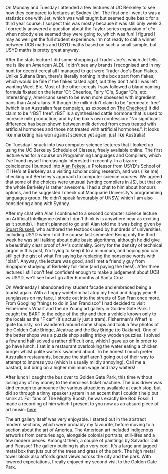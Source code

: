 On Monday and Tuesday I attended a few lectures at UC Berkeley to see how they compared to lectures at Sydney Uni. The first one I went to was a statistics one with Jet, which was well taught but seemed quite basic for a third year course. I suspect this was mostly because it was still only week 3. I correctly answered a question about the Taylor series expansion of e^x when nobody else seemed they were going to, which was fun! I figured I may as well get the full student experience. I'm not ready to call a winner between UCB maths and USYD maths based on such a small sample, but USYD maths is pretty great anyway.

After the stats lecture I did some shopping at Trader Joe's, which Jet tells me is like an American ALDI. I didn't see any brands I recognised and in my hunt for decent cereal all I managed to get were Trader Joe's Bran Flakes. Unlike Sultana Bran, there's literally nothing in the box apart from flakes, which would be fine if the flakes tasted *right*, but they don't and I was left wanting Weet-Bix. Most of the other cereals I saw followed a bland naming formula fixated on the letter 'O': Cheerios, Fairy 'O's, Sugar 'O's, etc. Interestingly, Americans seem to be even more obsessed with ingredient bans than Australians. Although the milk didn't claim to be "permeate-free" (which is an Australian fear campaign, as exposed on [The Checkout][the-checkout]) it did claim to be "rBST free". rBST is a synthesised cattle hormone that is used to increase milk production, and by the box's own confession: "No significant difference has been shown between milk derived from cows treated with artificial hormones and those not treated with artificial hormones.". It looks like marketing has won against science yet again, just like Australia!

On Tuesday I snuck into two computer science lectures that I looked up using the UC Berkeley Schedule of Classes, freely available online. The first lecture was for a course on Programming Languages and Compilers, which I've found myself increasingly interested in recently. In a bizarre coincidence I bumped into [Alan Fekete][fekete], a Professor from USYD's School of IT! He's at Berkeley as a visiting scholar doing research, and was (like me) checking out Berkeley's approach to computer science courses. We agreed that some of the choices were unusual (writing compilers in JS), but that on the whole Berkeley is rather awesome. I had a chat to him about honours options, and he suggested I check out Macquarie University's programming languages group. He didn't speak favourably of UNSW, which I am also considering along with Sydney.

After my chat with Alan I continued to a second computer science lecture on Artificial Intelligence (which I don't think is is anywhere near as exciting as it sounds). I hadn't planned to go until Alan told me it was being given by [Stuart Russell][russell], who authored the textbook used by hundreds of universities, including USYD when I did the course last semester! Being only the third week he was still talking about quite basic algorithms, although he did give a beautifully clear proof of A\*'s optimality. Sorry for the density of technical jargon in this post, I'm trying to keep it to a minumum, and hoping you can still get the gist of what I'm saying by replacing the nonsense words with "blah". Anyway, the lecture was good, and I met a friendly guy from Singapore studying at Berkeley full-time (and paying the fees!). After three lectures I still don't feel confident enough to make a judgement about UCB vs USYD, we'll see how I go after 6 months at Santa Cruz.

On Wednesday I abandoned my student facade and embraced being a tourist again. With a floppy widebrim hat atop my head and daggy year-8 sunglasses on my face, I strode out into the streets of San Fran once more. From Googling "things to do in San Francisco" I had decided to visit Fishermen's Wharf and the de Young art gallery in Golden Gate Park. I caught the BART to the edge of the city and then a vehicle known only to the locals as the "F car" (it's actually just a tram). Fisherman's Wharf is quite touristy, so I wandered around some shops and took a few photos of the Golden Gate Bridge, Alcatraz and the Bay Bridge (to Oakland). One of the better shops was a puzzle shop selling tricky wooden puzzles. I solved a few and half-solved a rather difficult one, which I gave up on in order to go have lunch. I sat in a restaurant overlooking the water eating a chicken burger whilst polite waiters swanned about. To be honest I much prefer Australian restaurants, because the staff aren't going out of their way to attempt to impress you (which is usually mildly annoying). Call me a bastard, but bring on a higher minimum wage and lazy waiters!

After lunch I caught the bus over to Golden Gate Park, this time without losing any of my money to the merciless ticket machine. The bus driver was kind enough to announce the various attractions available at each stop, but did so through a tinny speaker system in an accent that I couldn't help but smirk at. For fans of The Mighty Boosh, he was exactly like Bob Fossil. I made a recording of him which I present to you now as an absurd piece of art music: [here][fossil].

The art gallery itself was very enjoyable. I started out in the abstract modern sections, which were probably my favourite, before moving to a section about the art of America. The American art included indigenous artworks from centuries ago, alongside colonial portraits, still-lifes and a few modern pieces. Amongst them, a couple of paintings by Salvador Dalí and Picasso! The gallery building is also very cool. It's a large and jagged metal box that juts out of the trees and grass of the park. The high metal tower block also affords great views across the city and the park. With lowered expectations, I really enjoyed my second visit to the Golden Gate Park.

[the-checkout]: http://youtu.be/Dmt7OqHix-g
[fekete]: http://sydney.edu.au/engineering/it/~fekete/
[russell]: http://en.wikipedia.org/wiki/Stuart_J._Russell
[fossil]: https://soundcloud.com/michaelsproul/bob-fossil-in-san-francisco
